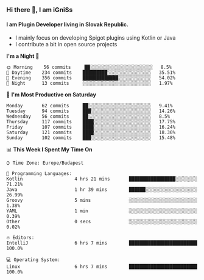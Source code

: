 ### Hi there 👋, I am iGniSs

#### I am Plugin Developer living in Slovak Republic.
- I mainly focus on developing Spigot plugins using Kotlin or Java
- I contribute a bit in open source projects

<!--START_SECTION:waka-->
**I'm a Night 🦉** 

```text
🌞 Morning    56 commits     ██░░░░░░░░░░░░░░░░░░░░░░░   8.5% 
🌆 Daytime    234 commits    █████████░░░░░░░░░░░░░░░░   35.51% 
🌃 Evening    356 commits    █████████████░░░░░░░░░░░░   54.02% 
🌙 Night      13 commits     ░░░░░░░░░░░░░░░░░░░░░░░░░   1.97%

```
📅 **I'm Most Productive on Saturday** 

```text
Monday       62 commits     ██░░░░░░░░░░░░░░░░░░░░░░░   9.41% 
Tuesday      94 commits     ███░░░░░░░░░░░░░░░░░░░░░░   14.26% 
Wednesday    56 commits     ██░░░░░░░░░░░░░░░░░░░░░░░   8.5% 
Thursday     117 commits    ████░░░░░░░░░░░░░░░░░░░░░   17.75% 
Friday       107 commits    ████░░░░░░░░░░░░░░░░░░░░░   16.24% 
Saturday     121 commits    ████░░░░░░░░░░░░░░░░░░░░░   18.36% 
Sunday       102 commits    ███░░░░░░░░░░░░░░░░░░░░░░   15.48%

```


📊 **This Week I Spent My Time On** 

```text
⌚︎ Time Zone: Europe/Budapest

💬 Programming Languages: 
Kotlin                   4 hrs 21 mins       █████████████████░░░░░░░░   71.21% 
Java                     1 hr 39 mins        ██████░░░░░░░░░░░░░░░░░░░   26.99% 
Groovy                   5 mins              ░░░░░░░░░░░░░░░░░░░░░░░░░   1.38% 
YAML                     1 min               ░░░░░░░░░░░░░░░░░░░░░░░░░   0.39% 
Other                    0 secs              ░░░░░░░░░░░░░░░░░░░░░░░░░   0.02%

🔥 Editors: 
IntelliJ                 6 hrs 7 mins        █████████████████████████   100.0%

💻 Operating System: 
Linux                    6 hrs 7 mins        █████████████████████████   100.0%

```


<!--END_SECTION:waka-->